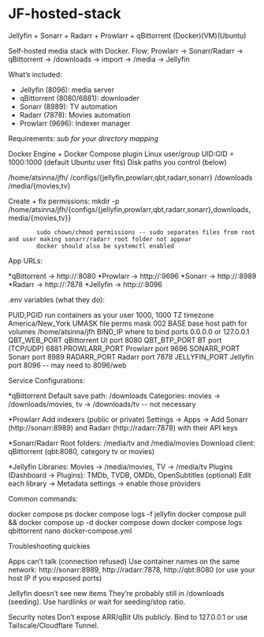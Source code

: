 # JF-hosted-stack

Jellyfin + Sonarr + Radarr + Prowlarr + qBittorrent (Docker)(VM)(Ubuntu)

Self-hosted media stack with Docker.
Flow: Prowlarr → Sonarr/Radarr → qBittorrent → /downloads → import → /media → Jellyfin


What’s included:

* Jellyfin (8096): media server
* qBittorrent (8080/6881): downloader
* Sonarr (8989): TV automation
* Radarr (7878): Movies automation
* Prowlarr (9696): Indexer manager

Requirements:                 *sub for your directory mapping*

Docker Engine + Docker Compose plugin
Linux user/group UID:GID = 1000:1000 (default Ubuntu user fits)
Disk paths you control (below)

/home/atsinna/jfh/
		/configs/{jellyfin,prowlarr,qbt,radarr,sonarr}
		/downloads
		/media/{movies,tv}

Create + fix permissions:
mkdir -p /home/atsinna/jfh/{configs/{jellyfin,prowlarr,qbt,radarr,sonarr},downloads,media/{movies,tv}}
			
			sudo chown/chmod permissions -- sudo separates files from root and user making sonarr/radarr root folder not appear
			docker should also be systemctl enabled

App URLs:

*qBittorrent → http://<your-ip>:8080
*Prowlarr → http://<your-ip>:9696
*Sonarr → http://<your-ip>:8989
*Radarr → http://<your-ip>:7878
*Jellyfin → http://<your-ip>:8096

.env variables (what they do):

PUID,PGID			run containers as your user			1000, 1000
TZ					timezone							America/New_York
UMASK				file perms mask						002
BASE				base host path for volumes			/home/atsinna/jfh
BIND_IP				where to bind ports					0.0.0.0 or 127.0.0.1
QBT_WEB_PORT		qBittorrent UI port					8080
QBT_BTP_PORT		BT port (TCP/UDP)					6881
PROWLARR_PORT		Prowlarr port						9696
SONARR_PORT			Sonarr port							8989
RADARR_PORT			Radarr port							7878
JELLYFIN_PORT		Jellyfin port						8096 -- may need to 8096/web

Service Configurations:

*qBittorrent
Default save path: /downloads
Categories: movies → /downloads/movies, tv → /downloads/tv -- not necessary

*Prowlarr
Add indexers (public or private)
Settings → Apps → Add Sonarr (http://sonarr:8989) and Radarr (http://radarr:7878) with their API keys

*Sonarr/Radarr
Root folders: /media/tv and /media/movies
Download client: qBittorrent (qbt:8080, category tv or movies)

*Jellyfin
Libraries: Movies → /media/movies, TV → /media/tv
Plugins (Dashboard → Plugins): TMDb, TVDB, OMDb, OpenSubtitles (optional)
Edit each library → Metadata settings → enable those providers

Common commands:

docker compose ps
docker compose logs -f jellyfin
docker compose pull && docker compose up -d
docker compose down
docker compose logs qbittorrent
nano docker-compose.yml

Troubleshooting quickies

Apps can’t talk (connection refused)
Use container names on the same network: http://sonarr:8989, http://radarr:7878, http://qbt:8080
(or use your host IP if you exposed ports)

Jellyfin doesn’t see new items
They’re probably still in /downloads (seeding). Use hardlinks or wait for seeding/stop ratio.

Security notes
Don’t expose ARR/qBit UIs publicly. Bind to 127.0.0.1 or use Tailscale/Cloudflare Tunnel.

